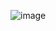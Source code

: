 ![image](https://github.com/dhruvabhat24/Leetcode-2024/assets/122305929/4189ff1b-34d3-405a-a23a-cb8fd9fd6b35)
